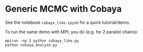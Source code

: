 Generic MCMC with Cobaya
========================

See the notebook `cobaya_like.ipynb` for a quick tutorial/demo.

To run the same demo with MPI, you do (e.g. for 2 parallel chains):

```
mpirun -np 2 python cobaya_like.py
python cobaya_analyze.py
```